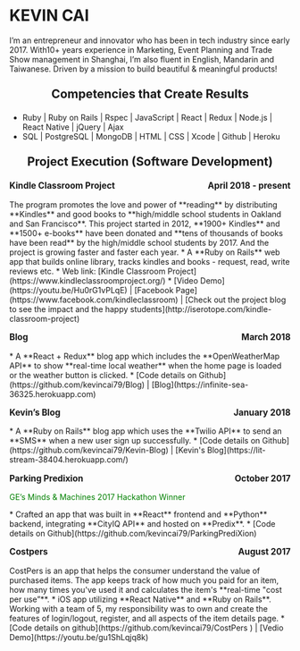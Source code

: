 # KEVIN CAI

I’m an entrepreneur and innovator who has been in tech industry since early 2017. With10+ years experience in Marketing, Event Planning and Trade Show management in Shanghai, I’m also fluent in English, Mandarin and Taiwanese. Driven by a mission to build beautiful & meaningful products! 

### <p style="text-align: center; font-size: 1.3em">Competencies that Create Results</p>

*    Ruby | Ruby on Rails | Rspec | JavaScript | React | Redux | Node.js | React Native | jQuery | Ajax
*    SQL | PostgreSQL | MongoDB | HTML | CSS | Xcode | Github | Heroku

### <p style="text-align: center; font-size: 1.3em">Project Execution (Software Development)</p> 

<p style="font-weight: bold; font-size: 1.1em">Kindle Classroom Project <span style="float: right">April 2018 - present</span></p>
The program promotes the love and power of **reading** by distributing **Kindles** and good books to **high/middle school students in Oakland and San Francisco**. This project started in 2012, **1900+ Kindles** and **1500+ e-books** have been donated and **tens of thousands of books have been read** by the high/middle school students by 2017. And the project is growing faster and faster each year.    
*    A **Ruby on Rails** web app that builds online library, tracks kindles and books - request, read, write reviews etc.
*    Web link: [Kindle Classroom Project](https://www.kindleclassroomproject.org/)   
*   [Video Demo](https://youtu.be/Hu0rG1vPLqE) | [Facebook Page](https://www.facebook.com/kindleclassroom) | [Check out the project blog to see the impact and the happy students](http://iserotope.com/kindle-classroom-project)   

<p style="font-weight: bold; font-size: 1.1em">Blog <span style="float:right">March 2018</span></p>
*    A **React + Redux** blog app which includes the **OpenWeatherMap API** to show **real-time local weather** when the home page is loaded or the weather button is clicked.
*    [Code details on Github](https://github.com/kevincai79/Blog) |  [Blog](https://infinite-sea-36325.herokuapp.com) 

<p style="font-weight: bold; font-size: 1.1em">Kevin’s Blog <span style="float: right">January 2018</span></p>
*    A **Ruby on Rails** blog app which uses the **Twilio API** to send an **SMS** when a new user sign up successfully.
*    [Code details on Github](https://github.com/kevincai79/Kevin-Blog) | [Kevin's Blog](https://lit-stream-38404.herokuapp.com/)

<p style="font-weight: bold; font-size: 1.1em">Parking Predixion<span style="float: right">October 2017</span></p>
<p style="color: green; font-size: 1em">GE’s Minds & Machines 2017 Hackathon Winner</p>
*    Crafted an app that was built in **React** frontend and **Python** backend, integrating **CityIQ API** and hosted on **Predix**.
*    [Code details on Github](https://github.com/kevincai79/ParkingPrediXion)

<p style="font-weight: bold; font-size: 1.1em">Costpers <span style="float: right"> August 2017</span></p>
CostPers is an app that helps the consumer understand the value of purchased items. The app keeps track of how much you paid for an item, how many times you've used it and calculates the item's **real-time "cost per use”**.
*    iOS app utilizing **React Native** and **Ruby on Rails**. Working with a team of 5, my responsibility was to own and create the features of login/logout, register, and all aspects of the item details page.
*   [Code details on github](https://github.com/kevincai79/CostPers )  | [Vedio Demo](https://youtu.be/gu1ShLqjq8k)
